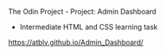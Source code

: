 The Odin Project - Project: Admin Dashboard
 - Intermediate HTML and CSS learning task
 
 https://atblv.github.io/Admin_Dashboard/

